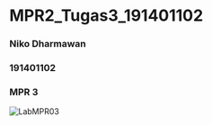 # MPR2_Tugas3_191401102
### Niko Dharmawan
### 191401102
### MPR 3

![LabMPR03](https://user-images.githubusercontent.com/59599268/197978531-162f1f0d-96be-4d09-a99c-94e9749019bd.jpg)

